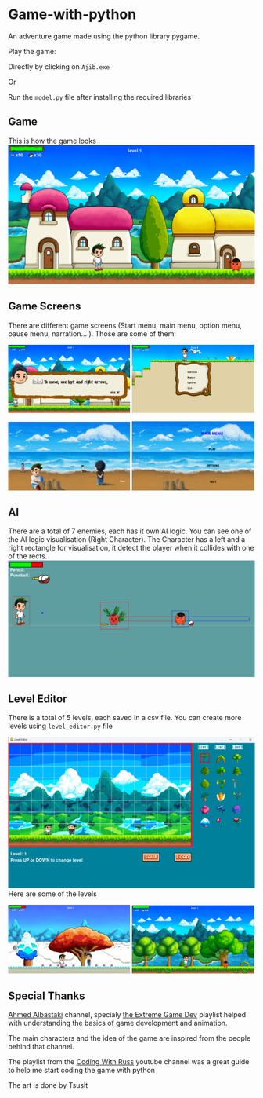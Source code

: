 # Game-with-python
An adventure game made using the python library pygame.

Play the game: 

Directly by clicking on `Ajib.exe` 

Or 

Run the `model.py` file after installing the required libraries

## Game
This is how the game looks
![Alt text](Github_Images/Game.png?raw=true "GameLook")

## Game Screens
There are different game screens (Start menu, main menu, option menu, pause menu, narration... ).
Those are some of them:
<p float="left">
  <img src="Github_Images/Narration.png?raw=true" width=49.5% height=49.5%>
  <img src="Github_Images/PauseMenu.png?raw=true" width=49.5% height=49.5%>
</p>

<p float="left">
  <img src="Github_Images/StartMenu.png?raw=true" width=49.5% height=49.5%>
  <img src="Github_Images/MainMenu.png?raw=true" width=49.5% height=49.5%> 
</p>

## AI
There  are a total of 7 enemies, each has it own AI logic.
You can see one of the AI logic visualisation (Right Character). The Character has a left and a right rectangle for visualisation, it detect the player when it collides with one of the rects.
![Alt text](Github_Images/enemy.png?raw=true "enemy")


## Level Editor
There is a total of 5 levels, each saved in a csv file. You can create more levels using `level_editor.py` file

![Alt text](Github_Images/levelEditor.png?raw=true "lvleditor")
Here are some of the levels
<p float="left">
  <img src="Github_Images/SnowLevel.png?raw=true" width=49.5% height=49.5%>
  <img src="Github_Images/ForestLevel.png?raw=true" width=49.5% height=49.5%> 
</p>

## Special Thanks 

[Ahmed Albastaki](https://youtube.com/@AhmedAlbastaki) channel, specialy [the Extreme Game Dev](https://youtube.com/playlist?list=PLfre3pZQr_QmlafR0AG7EikdD2JV8KJI8) playlist helped with understanding the basics of game development and animation. 

The main characters and the idea of the game are inspired from the people behind that channel.  


The playlist from the [Coding With Russ](https://youtube.com/playlist?list=PLjcN1EyupaQm20hlUE11y9y8EY2aXLpnv) youtube channel was a great guide to help me start coding the game with python 


The art is done by Tsuslt



